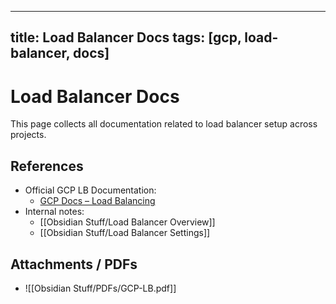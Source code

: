 
---
title: Load Balancer Docs
tags: [gcp, load-balancer, docs]
---

# Load Balancer Docs  
This page collects all documentation related to load balancer setup across projects.

## References
- Official GCP LB Documentation:
  - [GCP Docs – Load Balancing](https://cloud.google.com/load-balancing/docs)
- Internal notes:
  - [[Obsidian Stuff/Load Balancer Overview]]
  - [[Obsidian Stuff/Load Balancer Settings]]

## Attachments / PDFs
- ![[Obsidian Stuff/PDFs/GCP-LB.pdf]]
